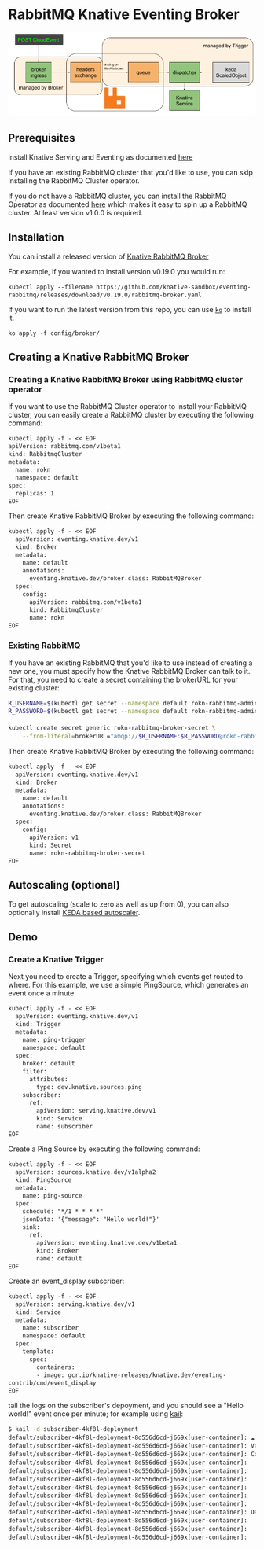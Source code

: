 # RabbitMQ Knative Eventing Broker

![RabbitMQ Broker for Knative Eventing](rabbitmq-knative-broker.png)

## Prerequisites

install Knative Serving and Eventing as documented
[here](https://knative.dev/docs/install/any-kubernetes-cluster/)

If you have an existing RabbitMQ cluster that you'd like to use, you can skip
installing the RabbitMQ Cluster operator.

If you do not have a RabbitMQ cluster, you can install the RabbitMQ Operator as
documented [here](https://github.com/rabbitmq/cluster-operator) which makes it
easy to spin up a RabbitMQ cluster. At least version v1.0.0 is required.

## Installation

You can install a released version of
[Knative RabbitMQ Broker](https://github.com/knative-sandbox/eventing-rabbitmq/releases/)

For example, if you wanted to install version v0.19.0 you would run:

```shell
kubectl apply --filename https://github.com/knative-sandbox/eventing-rabbitmq/releases/download/v0.19.0/rabbitmq-broker.yaml
```

If you want to run the latest version from this repo, you can use
[`ko`](https://github.com/google/ko) to install it.

```
ko apply -f config/broker/
```

## Creating a Knative RabbitMQ Broker

### Creating a Knative RabbitMQ Broker using RabbitMQ cluster operator

If you want to use the RabbitMQ Cluster operator to install your RabbitMQ
cluster, you can easily create a RabbitMQ cluster by executing the following
command:

```shell
kubectl apply -f - << EOF
apiVersion: rabbitmq.com/v1beta1
kind: RabbitmqCluster
metadata:
  name: rokn
  namespace: default
spec:
  replicas: 1
EOF
```

Then create Knative RabbitMQ Broker by executing the following command:

```shell
kubectl apply -f - << EOF
  apiVersion: eventing.knative.dev/v1
  kind: Broker
  metadata:
    name: default
    annotations:
      eventing.knative.dev/broker.class: RabbitMQBroker
  spec:
    config:
      apiVersion: rabbitmq.com/v1beta1
      kind: RabbitmqCluster
      name: rokn
EOF
```

### Existing RabbitMQ

If you have an existing RabbitMQ that you'd like to use instead of creating a
new one, you must specify how the Knative RabbitMQ Broker can talk to it. For
that, you need to create a secret containing the brokerURL for your existing
cluster:

```sh
R_USERNAME=$(kubectl get secret --namespace default rokn-rabbitmq-admin -o jsonpath="{.data.username}" | base64 --decode)
R_PASSWORD=$(kubectl get secret --namespace default rokn-rabbitmq-admin -o jsonpath="{.data.password}" | base64 --decode)

kubectl create secret generic rokn-rabbitmq-broker-secret \
    --from-literal=brokerURL="amqp://$R_USERNAME:$R_PASSWORD@rokn-rabbitmq-client.default:5672"
```

Then create Knative RabbitMQ Broker by executing the following command:

```shell
kubectl apply -f - << EOF
  apiVersion: eventing.knative.dev/v1
  kind: Broker
  metadata:
    name: default
    annotations:
      eventing.knative.dev/broker.class: RabbitMQBroker
  spec:
    config:
      apiVersion: v1
      kind: Secret
      name: rokn-rabbitmq-broker-secret
EOF
```

## Autoscaling (optional)

To get autoscaling (scale to zero as well as up from 0), you can also optionally
install
[KEDA based autoscaler](https://github.com/knative-sandbox/eventing-autoscaler-keda).

## Demo

### Create a Knative Trigger

Next you need to create a Trigger, specifying which events get routed to where.
For this example, we use a simple PingSource, which generates an event once a
minute.

```
kubectl apply -f - << EOF
  apiVersion: eventing.knative.dev/v1
  kind: Trigger
  metadata:
    name: ping-trigger
    namespace: default
  spec:
    broker: default
    filter:
      attributes:
        type: dev.knative.sources.ping
    subscriber:
      ref:
        apiVersion: serving.knative.dev/v1
        kind: Service
        name: subscriber
EOF
```

Create a Ping Source by executing the following command:

```
kubectl apply -f - << EOF
  apiVersion: sources.knative.dev/v1alpha2
  kind: PingSource
  metadata:
    name: ping-source
  spec:
    schedule: "*/1 * * * *"
    jsonData: '{"message": "Hello world!"}'
    sink:
      ref:
        apiVersion: eventing.knative.dev/v1beta1
        kind: Broker
        name: default
EOF
```

Create an event_display subscriber:

```
kubectl apply -f - << EOF
  apiVersion: serving.knative.dev/v1
  kind: Service
  metadata:
    name: subscriber
    namespace: default
  spec:
    template:
      spec:
        containers:
        - image: gcr.io/knative-releases/knative.dev/eventing-contrib/cmd/event_display
EOF
```

tail the logs on the subscriber's depoyment, and you should see a "Hello world!"
event once per minute; for example using [kail](https://github.com/boz/kail):

```sh
$ kail -d subscriber-4kf8l-deployment
default/subscriber-4kf8l-deployment-8d556d6cd-j669x[user-container]: ☁️  cloudevents.Event
default/subscriber-4kf8l-deployment-8d556d6cd-j669x[user-container]: Validation: valid
default/subscriber-4kf8l-deployment-8d556d6cd-j669x[user-container]: Context Attributes,
default/subscriber-4kf8l-deployment-8d556d6cd-j669x[user-container]:   specversion: 1.0
default/subscriber-4kf8l-deployment-8d556d6cd-j669x[user-container]:   type: dev.knative.sources.ping
default/subscriber-4kf8l-deployment-8d556d6cd-j669x[user-container]:   source: /apis/v1/namespaces/default/pingsources/ping-source
default/subscriber-4kf8l-deployment-8d556d6cd-j669x[user-container]:   id: 1fec78d7-20c2-459f-ac5e-8a797ca7bcdd
default/subscriber-4kf8l-deployment-8d556d6cd-j669x[user-container]:   time: 2020-05-13T17:19:00.000374701Z
default/subscriber-4kf8l-deployment-8d556d6cd-j669x[user-container]:   datacontenttype: application/json
default/subscriber-4kf8l-deployment-8d556d6cd-j669x[user-container]: Data,
default/subscriber-4kf8l-deployment-8d556d6cd-j669x[user-container]:   {
default/subscriber-4kf8l-deployment-8d556d6cd-j669x[user-container]:     "message": "Hello world!"
default/subscriber-4kf8l-deployment-8d556d6cd-j669x[user-container]:   }
```
